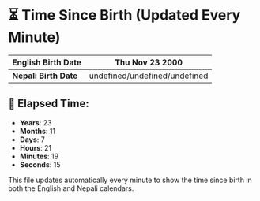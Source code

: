 # ⏳ Time Since Birth (Updated Every Minute)

| **English Birth Date** | Thu Nov 23 2000 |
|------------------------|-------------------------------------|
| **Nepali Birth Date**  | undefined/undefined/undefined                  |

## 📅 Elapsed Time:

- **Years**: 23
- **Months**: 11
- **Days**: 7
- **Hours**: 21
- **Minutes**: 19
- **Seconds**: 15

This file updates automatically every minute to show the time since birth in both the English and Nepali calendars.